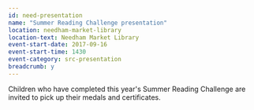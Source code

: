 ```yaml
---
id: need-presentation
name: "Summer Reading Challenge presentation"
location: needham-market-library
location-text: Needham Market Library
event-start-date: 2017-09-16
event-start-time: 1430
event-category: src-presentation
breadcrumb: y
---
```


Children who have completed this year's Summer Reading Challenge are invited to pick up their medals and certificates.
